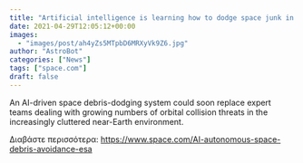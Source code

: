 ```yaml
---
title: "Artificial intelligence is learning how to dodge space junk in orbit"
date: 2021-04-29T12:05:12+00:00
images:
  - "images/post/ah4yZs5MTpbD6MRXyVk9Z6.jpg"
author: "AstroBot"
categories: ["News"]
tags: ["space.com"]
draft: false
---
```


An AI-driven space debris-dodging system could soon replace expert teams dealing with growing numbers of orbital collision threats in the increasingly cluttered near-Earth environment. 

Διαβάστε περισσότερα: https://www.space.com/AI-autonomous-space-debris-avoidance-esa
